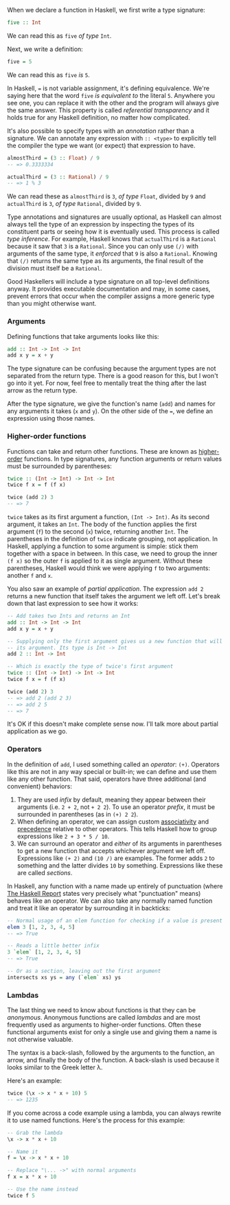 When we declare a function in Haskell, we first write a type signature:

```haskell
five :: Int
```

We can read this as `five` *of type* `Int`.

Next, we write a definition:

```haskell
five = 5
```

We can read this as `five` *is* `5`.

In Haskell, `=` is not variable assignment, it's defining equivalence. We're
saying here that the word `five` *is equivalent to* the literal `5`. Anywhere
you see one, you can replace it with the other and the program will always give
the same answer. This property is called *referential transparency* and it holds
true for any Haskell definition, no matter how complicated.

It's also possible to specify types with an *annotation* rather than a
signature. We can annotate any expression with `:: <type>` to explicitly tell
the compiler the type we want (or expect) that expression to have.

```haskell
almostThird = (3 :: Float) / 9
-- => 0.3333334

actualThird = (3 :: Rational) / 9
-- => 1 % 3
```

We can read these as `almostThird` is `3`, *of type* `Float`, divided by `9` and
`actualThird` is `3`, *of type* `Rational`, divided by `9`.

Type annotations and signatures are usually optional, as Haskell can almost
always tell the type of an expression by inspecting the types of its constituent
parts or seeing how it is eventually used. This process is called *type
inference*. For example, Haskell knows that `actualThird` is a `Rational`
because it saw that `3` is a `Rational`. Since you can only use `(/)` with
arguments of the same type, it *enforced* that `9` is also a `Rational`. Knowing
that `(/)` returns the same type as its arguments, the final result of the
division must itself be a `Rational`.

Good Haskellers will include a type signature on all top-level definitions
anyway. It provides executable documentation and may, in some cases, prevent
errors that occur when the compiler assigns a more generic type than you might
otherwise want.

### Arguments

Defining functions that take arguments looks like this:

```haskell
add :: Int -> Int -> Int
add x y = x + y
```

The type signature can be confusing because the argument types are not separated
from the return type. There is a good reason for this, but I won't go into it
yet. For now, feel free to mentally treat the thing after the last arrow as the
return type.

After the type signature, we give the function's name (`add`) and names for any
arguments it takes (`x` and `y`). On the other side of the `=`, we define an
expression using those names.

### Higher-order functions

Functions can take and return other functions. These are known as
[higher-order][] functions. In type signatures, any function arguments or return
values must be surrounded by parentheses:

[higher-order]: http://learnyouahaskell.com/higher-order-functions

```haskell
twice :: (Int -> Int) -> Int -> Int
twice f x = f (f x)

twice (add 2) 3
-- => 7
```

`twice` takes as its first argument a function, `(Int -> Int)`. As its second
argument, it takes an `Int`. The body of the function applies the first argument
(`f`) to the second (`x`) twice, returning another `Int`. The parentheses in the
definition of `twice` indicate grouping, not application. In Haskell, applying a
function to some argument is simple: stick them together with a space in
between. In this case, we need to group the inner `(f x)` so the outer `f` is
applied to it as single argument. Without these parentheses, Haskell would think
we were applying `f` to two arguments: another `f` and `x`.

You also saw an example of *partial application*. The expression `add 2` returns
a new function that itself takes the argument we left off. Let's break down that
last expression to see how it works:

```haskell
-- Add takes two Ints and returns an Int
add :: Int -> Int -> Int
add x y = x + y

-- Supplying only the first argument gives us a new function that will add 2 to
-- its argument. Its type is Int -> Int
add 2 :: Int -> Int

-- Which is exactly the type of twice's first argument
twice :: (Int -> Int) -> Int -> Int
twice f x = f (f x)

twice (add 2) 3
-- => add 2 (add 2 3)
-- => add 2 5
-- => 7
```

It's OK if this doesn't make complete sense now. I'll talk more about partial
application as we go.

### Operators

In the definition of `add`, I used something called an *operator*: `(+)`.
Operators like this are not in any way special or built-in; we can define and
use them like any other function. That said, operators have three additional (and
convenient) behaviors:

1. They are used *infix* by default, meaning they appear between their arguments
   (i.e. `2 + 2`, not `+ 2 2`). To use an operator *prefix*, it must be
   surrounded in parentheses (as in `(+) 2 2`).
2. When defining an operator, we can assign custom [associativity][] and
   [precedence][] relative to other operators. This tells Haskell how to group
   expressions like `2 + 3 * 5 / 10`.
3. We can surround an operator and *either* of its arguments in parentheses to
   get a new function that accepts whichever argument we left off. Expressions
   like `(+ 2)` and `(10 /)` are examples. The former adds `2` to something and
   the latter divides `10` by something. Expressions like these are called
   *sections*.

[associativity]: http://en.wikipedia.org/wiki/Associative_property
[precedence]: http://en.wikipedia.org/wiki/Order_of_operations

In Haskell, any function with a name made up entirely of punctuation (where [The
Haskell Report][report] states very precisely what "punctuation" means) behaves
like an operator. We can also take any normally named function and treat it like
an operator by surrounding it in backticks:

[report]: https://www.haskell.org/onlinereport/haskell2010/haskellch2.html#x7-160002.2

```haskell
-- Normal usage of an elem function for checking if a value is present in a list
elem 3 [1, 2, 3, 4, 5]
-- => True

-- Reads a little better infix
3 `elem` [1, 2, 3, 4, 5]
-- => True

-- Or as a section, leaving out the first argument
intersects xs ys = any (`elem` xs) ys
```

### Lambdas

The last thing we need to know about functions is that they can be *anonymous*.
Anonymous functions are called *lambdas* and are most frequently used as
arguments to higher-order functions. Often these functional arguments exist
for only a single use and giving them a name is not otherwise valuable.

The syntax is a back-slash, followed by the arguments to the function, an arrow, and finally the
body of the function. A back-slash is used because it looks similar to the Greek
letter λ.

Here's an example:

```haskell
twice (\x -> x * x + 10) 5
-- => 1235
```

If you come across a code example using a lambda, you can always rewrite it to
use named functions. Here's the process for this example:

```haskell
-- Grab the lambda
\x -> x * x + 10

-- Name it
f = \x -> x * x + 10

-- Replace "\... ->" with normal arguments
f x = x * x + 10

-- Use the name instead
twice f 5
```
